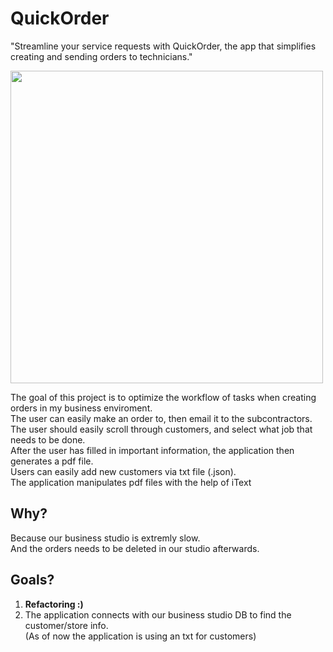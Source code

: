 # QuickOrder
"Streamline your service requests with QuickOrder, the app that simplifies creating and sending orders to technicians."

<picture><img src="QuickOrder/blob/main/project.png" width="500"></picture>

The goal of this project is to optimize the workflow of tasks when creating orders in my business enviroment.  
The user can easily make an order to, then email it to the subcontractors.  
The user should easily scroll through customers, and select what job that needs to be done.  
After the user has filled in important information, the application then generates a pdf file.  
Users can easily add new customers via txt file (.json).   
The application manipulates pdf files with the help of iText


## Why?
Because our business studio is extremly slow.  
And the orders needs to be deleted in our studio afterwards.  

## Goals?
1. **Refactoring :)**  
2. The application connects with our business studio DB to find the customer/store info.  
(As of now the application is using an txt for customers)
